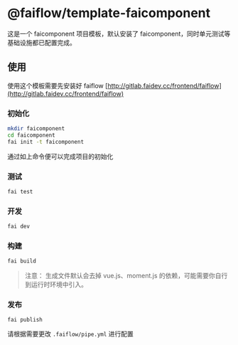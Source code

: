 # @faiflow/template-faicomponent

这是一个 faicomponent 项目模板，默认安装了 faicomponent，同时单元测试等基础设施都已配置完成。

## 使用

使用这个模板需要先安装好 faiflow [http://gitlab.faidev.cc/frontend/faiflow](http://gitlab.faidev.cc/frontend/faiflow)

### 初始化
```sh
mkdir faicomponent
cd faicomponent
fai init -t faicomponent
```

通过如上命令便可以完成项目的初始化

### 测试
```sh
fai test
```

### 开发
```sh
fai dev
```

### 构建
```sh
fai build
```

> 注意： 生成文件默认会去掉 vue.js、moment.js 的依赖，可能需要你自行到运行时环境中引入。

### 发布
```
fai publish
```

请根据需要更改 `.faiflow/pipe.yml` 进行配置
